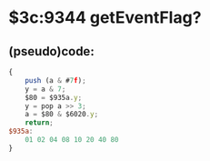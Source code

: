 ﻿
# $3c:9344 getEventFlag?


## (pseudo)code:
```js
{
	push (a & #7f);
	y = a & 7;
	$80 = $935a.y;
	y = pop a >> 3;
	a = $80 & $6020.y;
	return;
$935a:
	01 02 04 08 10 20 40 80
}
```



